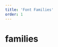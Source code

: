 ```yaml
---
title: 'Font Families'
order: 1
---
```


# families

<pattern path="src/pages/Foundations/Typography/fontFamilies/--font-families/font-families"></pattern>
